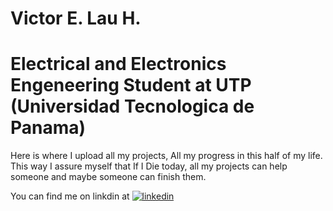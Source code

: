 # Victor E. Lau H.
# Electrical and Electronics Engeneering Student at UTP (Universidad Tecnologica de Panama)

Here is where I upload all my projects, All my progress in this half of my life. This way I assure myself that If I Die today, all my projects can help someone and maybe someone can finish them.

You can find me on linkdin at
[![linkedin](https://img.shields.io/badge/linkedin-0A66C2?style=for-the-badge&logo=linkedin&logoColor=white)]([![linkedin](https://img.shields.io/badge/linkedin-0A66C2?style=for-the-badge&logo=linkedin&logoColor=white)](https://www.linkedin.com/))


